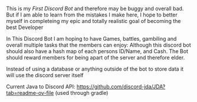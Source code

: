 This is my *First Discord Bot* and therefore may be buggy and overall bad.
But if I am able to learn from the mistakes I make here, I hope to better myself in completeing my epic and totally realistic goal of becoming the best Developer

In This Discord Bot I am hoping to have Games, battles, gambiling and overall multiple tasks that the members can enjoy:
Although this discord bot should also have a hash map of each persons ID/Name, and Cash. The Bot should reward members for being apart of the server and therefore elder.

Instead of using a database or anything outside of the bot to store data it will use the discord server itself

Current Java to Discord API:
https://github.com/discord-jda/JDA?tab=readme-ov-file
(used through gradle)
